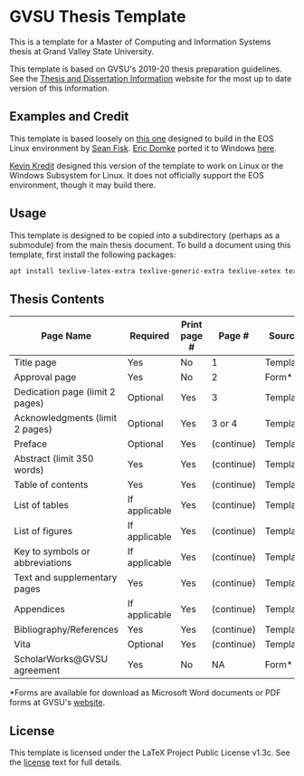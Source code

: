 # GVSU Thesis Template

This is a template for a Master of Computing and Information Systems thesis at Grand Valley State
University.

This template is based on GVSU's 2019-20 thesis preparation guidelines. See the [Thesis and
Dissertation Information](https://www.gvsu.edu/gs/thesis-and-dissertation-information-35.htm)
website for the most up to date version of this information.

## Examples and Credit

This template is based loosely on [this one](https://github.com/gvsucis/thesis-template) designed to
build in the EOS Linux environment by [Sean Fisk](https://github.com/seanfisk). [Eric
Domke](https://github.com/erdomke) ported it to Windows
[here](https://github.com/erdomke/thesis-template).

[Kevin Kredit](https://github.com/kkredit) designed this version of the template to work on Linux or
the Windows Subsystem for Linux. It does not officially support the EOS environment, though it may
build there.

<!-- TODO: add a link to my thesis as soon as it's public -->

## Usage

This template is designed to be copied into a subdirectory (perhaps as a submodule) from the main
thesis document. To build a document using this template, first install the following packages:

```sh
apt install texlive-latex-extra texlive-generic-extra texlive-xetex texlive-science latexmk make
```

<!-- TODO: add example directory and makefile -->

## Thesis Contents

| **Page Name**                   | **Required**  | **Print page #** | **Page #** | Source   |
| ------------------------------- | ------------- | ---------------- | ---------- | -------- |
| Title page                      | Yes           | No               | 1          | Template |
| Approval page                   | Yes           | No               | 2          | Form\*   |
| Dedication page (limit 2 pages) | Optional      | Yes              | 3          | Template |
| Acknowledgments (limit 2 pages) | Optional      | Yes              | 3 or 4     | Template |
| Preface                         | Optional      | Yes              | (continue) | Template |
| Abstract (limit 350 words)      | Yes           | Yes              | (continue) | Template |
| Table of contents               | Yes           | Yes              | (continue) | Template |
| List of tables                  | If applicable | Yes              | (continue) | Template |
| List of figures                 | If applicable | Yes              | (continue) | Template |
| Key to symbols or abbreviations | If applicable | Yes              | (continue) | Template |
| Text and supplementary pages    | Yes           | Yes              | (continue) | Template |
| Appendices                      | If applicable | Yes              | (continue) | Template |
| Bibliography/References         | Yes           | Yes              | (continue) | Template |
| Vita                            | Optional      | Yes              | (continue) | Template |
| ScholarWorks@GVSU agreement     | Yes           | No               | NA         | Form\*   |

\*Forms are available for download as Microsoft Word documents or PDF forms at GVSU's
[website](https://www.gvsu.edu/gs/thesis-and-dissertation-information-35.htm).

## License

This template is licensed under the LaTeX Project Public License v1.3c. See the [license](LICENSE)
text for full details.
